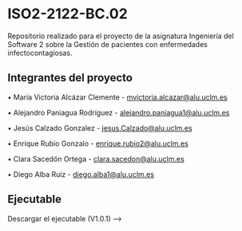 # ISO2-2122-BC.02
Repositorio realizado para el proyecto de la asignatura  Ingeniería del Software 2  sobre  la Gestión de pacientes con enfermedades infectocontagiosas.

##  Integrantes  del proyecto

•	María Victoria Alcázar Clemente - mvictoria.alcazar@alu.uclm.es

•	Alejandro Paniagua Rodríguez  - alejandro.paniagua1@alu.uclm.es

•	Jesús Calzado Gonzalez - jesus.Calzado@alu.uclm.es

•	Enrique Rubio Gonzalo - enrique.rubio2@alu.uclm.es

•	Clara Sacedón Ortega - clara.sacedon@alu.uclm.es

•	Diego Alba Ruiz - diego.alba1@alu.uclm.es

##  Ejecutable

Descargar el ejecutable (V1.0.1) -->




